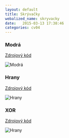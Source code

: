 ```yaml
---
layout: default
title: Skrývačky
webalized_name: skryvacky
date:   2015-03-13 17:38:46
categories: cv04
---
```


<h3>Modrá</h3>

[Zdrojový kód](https://github.com/OndrejSlamecka/iv122/blob/gh-pages/assets/bitmap/d_blue.py)

![Modrá]({{site.baseurl}}/assets/bitmap/d_blue_out.png)


<h3>Hrany</h3>

[Zdrojový kód](https://github.com/OndrejSlamecka/iv122/blob/gh-pages/assets/bitmap/d_edges.py)

![Hrany]({{site.baseurl}}/assets/bitmap/d_edges_out.png)


<h3>XOR</h3>

[Zdrojový kód](https://github.com/OndrejSlamecka/iv122/blob/gh-pages/assets/bitmap/d_xor.py)

![Hrany]({{site.baseurl}}/assets/bitmap/d_xor_out.png)



